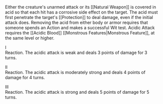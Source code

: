 Either the creature's unarmed attack or its [[Natural Weapon]] is covered in acid so that each hit has a corrosive side effect on the target. The acid must first penetrate the target's [[Protection]] to deal damage, even if the initial attack does. Removing the acid from either body or armor requires that someone spends an Action and makes a successful Wit test. Acidic Attack requires the [[Acidic Blood]] [[Monstrous Features|Monstrous Feature]], at the same level or higher.

I<br>Reaction. The acidic attack is weak and deals 3 points of damage for 3 turns.

II<br>Reaction. The acidic attack is moderately strong and deals 4 points of damage for 4 turns.

III<br>Reaction. The acidic attack is strong and deals 5 points of damage for 5 turns.